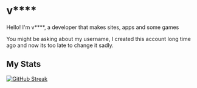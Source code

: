 # v****

Hello! I'm v****, a developer that makes sites, apps and some games

You might be asking about my username, I created this account long time ago and now its too late to change it sadly.

## My Stats
[![GitHub Streak](https://streak-stats.demolab.com?user=pxrpl&theme=dark&border_radius=10)](https://git.io/streak-stats)
